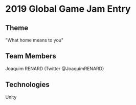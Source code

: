 # 2019 Global Game Jam Entry

## Theme
"What home means to you"

## Team Members
Joaquim RENARD (Twitter @JoaquimRENARD)


## Technologies
Unity
